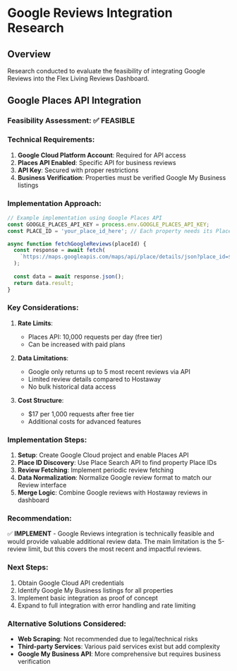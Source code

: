 # Google Reviews Integration Research

## Overview
Research conducted to evaluate the feasibility of integrating Google Reviews into the Flex Living Reviews Dashboard.

## Google Places API Integration

### Feasibility Assessment: ✅ FEASIBLE

### Technical Requirements:
1. **Google Cloud Platform Account**: Required for API access
2. **Places API Enabled**: Specific API for business reviews
3. **API Key**: Secured with proper restrictions
4. **Business Verification**: Properties must be verified Google My Business listings

### Implementation Approach:
```javascript
// Example implementation using Google Places API
const GOOGLE_PLACES_API_KEY = process.env.GOOGLE_PLACES_API_KEY;
const PLACE_ID = 'your_place_id_here'; // Each property needs its Place ID

async function fetchGoogleReviews(placeId) {
  const response = await fetch(
    `https://maps.googleapis.com/maps/api/place/details/json?place_id=${placeId}&fields=reviews,rating,user_ratings_total&key=${GOOGLE_PLACES_API_KEY}`
  );
  
  const data = await response.json();
  return data.result;
}
```

### Key Considerations:
1. **Rate Limits**: 
   - Places API: 10,000 requests per day (free tier)
   - Can be increased with paid plans

2. **Data Limitations**:
   - Google only returns up to 5 most recent reviews via API
   - Limited review details compared to Hostaway
   - No bulk historical data access

3. **Cost Structure**:
   - $17 per 1,000 requests after free tier
   - Additional costs for advanced features

### Implementation Steps:
1. **Setup**: Create Google Cloud project and enable Places API
2. **Place ID Discovery**: Use Place Search API to find property Place IDs
3. **Review Fetching**: Implement periodic review fetching
4. **Data Normalization**: Normalize Google review format to match our Review interface
5. **Merge Logic**: Combine Google reviews with Hostaway reviews in dashboard

### Recommendation:
✅ **IMPLEMENT** - Google Reviews integration is technically feasible and would provide valuable additional review data. The main limitation is the 5-review limit, but this covers the most recent and impactful reviews.

### Next Steps:
1. Obtain Google Cloud API credentials
2. Identify Google My Business listings for all properties
3. Implement basic integration as proof of concept
4. Expand to full integration with error handling and rate limiting

### Alternative Solutions Considered:
- **Web Scraping**: Not recommended due to legal/technical risks
- **Third-party Services**: Various paid services exist but add complexity
- **Google My Business API**: More comprehensive but requires business verification
